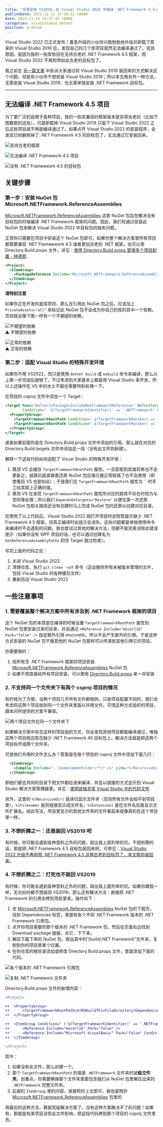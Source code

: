 ```yaml
---
title: "无需安装 VS2019，在 Visual Studio 2022 中编译 .NET Framework 4.5/4/3.5 这样的古老框架"
publishDate: 2021-11-11 17:59:52 +0800
date: 2021-11-15 15:17:45 +0800
categories: visualstudio dotnet
position: problem
---
```


Visual Studio 2022 已正式发布！着急升级的小伙伴兴致勃勃地升级并卸载了原来的 Visual Studio 2019 后，发现自己的几个库项目竟然无法编译通过了。究其原因，是因为我的一些库依旧在支持古老的 .NET Framework 4.5 框架，而 Visual Studio 2022 不再附带如此古老的目标包了。

我之前在 [另一篇文章](/post/how-to-support-net45-on-vs2022-or-later) 中告诉大家通过将 Visual Studio 2019 装回来的方式解决这个问题，但是有小伙伴不想安装 Visual Studio 2019；所以本文用另外一种方法，无需安装 Visual Studio 2019，也无需单独安装 .NET Framework 目标包。

---

<div id="toc"></div>

## 无法编译 .NET Framework 4.5 项目

为了更广泛的适用于各种项目，我的一些库兼容的框架版本是非常古老的（比如下图截取的这张）。可是卸载掉 Visual Studio 2019 只留下 Visual Studio 2022 之后这些项目就不再能编译通过了。如果点开 Visual Studio 2022 的安装程序，会发现已经删除掉了 .NET Framework 4.5 的目标包了，无法通过它安装回来。

![支持古老的框架](/static/posts/2021-11-09-09-46-36.png)

![无法编译 .NET Framework 4.5 项目](/static/posts/2021-11-09-09-45-32.png)

![没有 .NET Frameweork 4.5 的目标包](/static/posts/2021-11-09-09-49-26.png)

## 关键步骤

### 第一步：安装 NuGet 包 Microsoft.NETFramework.ReferenceAssemblies

[Microsoft.NETFramework.ReferenceAssemblies](https://www.nuget.org/packages/Microsoft.NETFramework.ReferenceAssemblies/) 这款 NuGet 包旨在解决没有目标包的时候编译 .NET Framework 框架的问题。因此，我们将通过安装此 NuGet 包来解决 Visual Studio 2022 中目标包的缺失问题。

正常你只需要在项目中安装这个 NuGet 包即可。如果你整个解决方案里所有项目都需要兼容 .NET Framwework 4.5 或者更加古老的 .NET 框架，也可以用 Directory.Build.props 文件，详见：[使用 Directory.Build.props 管理多个项目配置 - 林德熙](https://blog.lindexi.com/post/Roslyn-%E4%BD%BF%E7%94%A8-Directory.Build.props-%E7%AE%A1%E7%90%86%E5%A4%9A%E4%B8%AA%E9%A1%B9%E7%9B%AE%E9%85%8D%E7%BD%AE.html)

```xml
<Project>
  <ItemGroup>
    <PackageReference Include="Microsoft.NETFramework.ReferenceAssemblies" Version="1.0.2" PrivateAssets="all" />
  </ItemGroup>
</Project>
```

**请特别注意**

如果你正在开发的是库项目，那么在引用此 NuGet 包之后，应该加上 `PrivateAssets="all"` 来标记此 NuGet 包不会成为你自己的库的其中一个依赖。否则就会像下图一样有一个不期望的依赖。

![不期望的依赖](/static/posts/2021-11-11-17-56-48.png)  
▲ 不期望的依赖

![正常的依赖](/static/posts/2021-11-11-17-59-41.png)  
▲ 正常的依赖

### 第二步：适配 Visual Studio 的特殊开发环境

如果你不用 VS2022，而只是使用 `dotnet build` 或 `msbuild` 命令来编译，那么以上第一步完成后就够了。不过考虑到大家基本上都是用 Visual Studio 来开发，所以上述操作在 VS 中的水土不服也需要特别处理一下。

在项目的 csproj 文件中添加一个 Target：

```xml
<Target Name="WalterlvPackagesIncludeNetFrameworkReferences" BeforeTargets="GetReferenceAssemblyPaths" DependsOnTargets="Restore"
        Condition=" '$(TargetFrameworkIdentifier)' == '.NETFramework' And '$(TargetFrameworkRootPath)' == '' ">
  <PropertyGroup>
    <TargetFrameworkRootPath Condition=" $(TargetFrameworkMoniker) == '.NETFramework,Version=v4.5' ">$(UserProfile)\.nuget\packages\microsoft.netframework.referenceassemblies.net45\1.0.2\build</TargetFrameworkRootPath>
    <TargetFrameworkRootPath Condition=" $(TargetFrameworkMoniker) == '.NETFramework,Version=v4.0' ">$(UserProfile)\.nuget\packages\microsoft.netframework.referenceassemblies.net40\1.0.2\build</TargetFrameworkRootPath>
  </PropertyGroup>
</Target>
```

或者如果前面你是在 Directory.Build.props 文件中添加的引用，那么就在对应的 Directory.Build.targets 文件中添加这一段（没有此文件则新建）。

解释一下这段代码如何适配了 Visual Studio 的特殊开发环境：

1. 猜测 VS 会缓存 `TargetFrameworkRootPath` 属性，一旦获取到其值将再也不会更新之，就算后面紧跟着还原 NuGet 包后值已被正常赋值了也不会使用（即使重启 VS 也是如此）；于是我们在 `TargetFrameworkRootPath` 属性为 `` 时手工给其赋上正确的值。
2. 猜测 VS 在发现 `TargetFrameworkRootPath` 属性所对应的路径不存在时视为与空同等处理；所以我们 `DependsOnTargets="Restore"` 以便在第一次还原 NuGet 包相关路径还没有创建时马上完成 NuGet 包的还原以创建对应目录。

在使用了以上代码后，Visual Studio 2022 刚打开项目时会短暂提示缺少 .NET Framework 4.5 框架，但真正编译时此提示会消失。这些问题都是单独使用命令来编译时不会遇到的问题。我也尝试过其他的解决方法，但都不能完美消除此错误提示（如果你没有 WPF 项目的话，也可以通过创建名为 `GetReferenceAssemblyPaths` 的空 Target 跳过检查）。

写完上面的代码之后：

1. 关闭 Visual Studio 2022
2. 清理仓库，执行 `git clean -xdf` 命令（这会删除所有未被版本管理的文件，包括 Visual Studio 的各种缓存文件）
3. 重新启动 Visual Studio 2022

## 一些注意事项

### 1. 需要覆盖整个解决方案中所有涉及到 .NET Framework 框架的项目

这个 NuGet 包的本质是在编译的时候设置 `TargetFrameworkRootPath` 属性到 NuGet 包里安装过来的目录，并且通过 `<Reference Include="mscorlib" Pack="false" />` 指定额外引用 mscorelib，所以不会产生额外的引用。于是这种方式安装的 NuGet 包不像其他的 NuGet 包那样可以传递到其他引用它的项目。

你需要做的：

1. 给所有含 .NET Framework 框架的项目安装 [Microsoft.NETFramework.ReferenceAssemblies](https://www.nuget.org/packages/Microsoft.NETFramework.ReferenceAssemblies/) NuGet 包
2. 如果不想直接给所有项目安装，可以使用 [Directory.Build.props](https://blog.lindexi.com/post/Roslyn-%E4%BD%BF%E7%94%A8-Directory.Build.props-%E7%AE%A1%E7%90%86%E5%A4%9A%E4%B8%AA%E9%A1%B9%E7%9B%AE%E9%85%8D%E7%BD%AE.html) 来一并安装

### 2. 不支持同一个文件夹下有两个 csproj 项目的情况

有时候为了方便，当两个项目几乎所有文件都相同，只是项目配置不同时，我们会考虑将这两个项目放到同一个文件夹里面以共用文件。可惜这种方式组织的项目，跟本问所提供的方案不兼容。

![两个项目文件在同一个文件夹下](/static/posts/2021-11-12-11-34-47.png)

如果解决方案中存在这样的项目组织方式，你会发现其他项目都能编译通过，唯独这两个项目依旧死在缺少 .NET Framework 45 目标包上。解决方法就是把这两个项目拆开成两个文件夹。

可是他们共用的文件怎么办？答案是在每个项目的 csproj 文件中添加下面几行：

```xml
  <ItemGroup>
    <Compile Include="..\SomeCommonFolder\**\*.cs" Link="%(RecursiveDir)%(Filename)%(Extension)" />
  </ItemGroup>
```

即他们都去共同的目录下把文件都拉进来编译，并且以链接的方式显示到 Visual Studio 解决方案管理器里。详见：[使用链接共享 Visual Studio 中的代码文件](/visualstudio/2016/08/01/share-code-with-add-as-link)

另外，这里的 `%(RecursiveDir)` 是递归显示文件夹（否则所有文件会拍平到项目里），`%(Filename)` 是将链接显示成文件名，`%(Extension)` 是在文件名后面显示文件扩展名。经此写法，项目里显示的其他文件夹的文件看起来就像真的在这个项目里一样。

### 3. 不想折腾之一：还是装回 VS2019 吧

有时候，你可能会遇到各种意料之外的问题，超出我上面列举的坑。不想折腾的话，那就把 .NET Framework 4.5 目标包装回来吧，可参见：[Visual Studio 2022 升级不再附带 .NET Framework 4.5 这种古老的目标包了，本文帮你装回来](/post/how-to-support-net45-on-vs2022-or-later)。

### 4. 不想折腾之二：打死也不装回 VS2019

有时候，你可能会遇到各种意料之外的问题，超出我上面列举的坑。如果你跟我一样，无论如何都不想装回 VS2019，那么还有解决方法：直接把 .NET Framework 的引用全拷到项目里来。操作如下：

1. 去 [Microsoft.NETFramework.ReferenceAssemblies](https://www.nuget.org/packages/Microsoft.NETFramework.ReferenceAssemblies/) NuGet 包的下载页，找到 Dependencies 标签，里面有各个不同 .NET Framework 版本的 .NET Framework 引用包。
2. 点开你项目需要的那个版本的 .NET Framework 包，然后在页面右边找到 Download package 链接，点它，下下来。
3. 解压下载下来的 NuGet 包，取出其中的“/build/.NET Framework”文件夹，复制到你的项目里某个位置。
4. 在你仓库的根目录添加或修改 Directory.Build.props 文件，里面添加下面的代码。

![各个版本的 .NET Framework 引用包](/static/posts/2021-11-12-11-59-41.png)

![复制 .NET Framework 文件夹](/static/posts/2021-11-12-12-03-33.png)

Directory.Build.props 文件的新增内容：

```diff
<Project>

++  <PropertyGroup>
++      <TargetFrameworkRootPath>$(MSBuildThisFileDirectory)Dependencies</TargetFrameworkRootPath>
++  </PropertyGroup>

++  <ItemGroup Condition=" ('$(TargetFrameworkIdentifier)' == '.NETFramework') And ('$(TargetFrameworkVersion)' == 'v4.5') ">
++      <Reference Include="mscorlib" Pack="false" />
++      <Reference Include="Microsoft.VisualBasic" Pack="false" Condition="'$(Language)' == 'VB' And '$(UsingMicrosoftNETSdk)' == 'true'" />
++  </ItemGroup>

</Project>
```

其中：

1. 如果没有此文件，那么创建一个。
2. 那个 `TargetFrameworkRootPath` 的值是 `.NETFramework` 文件夹的**父级文件夹**。划重点，你需要确保那个文件夹里面包含我们从 NuGet 包里解压出来的 `.NETFramework` 完整文件夹。
3. 后面的 `ItemGroup` 里的内容，直接照抄上文即可，我也是照抄 [Microsoft.NETFramework.ReferenceAssemblies](https://www.nuget.org/packages/Microsoft.NETFramework.ReferenceAssemblies/) 包里的

用最后的这种方法，算就究级解决方案了。没有这种方案解决不了的问题！如果有，那就是有某项目没受此文件影响，把这段代码拷到那个项目的 csproj 文件里去。
